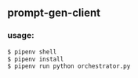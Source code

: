 ## prompt-gen-client

### usage:

```bash
$ pipenv shell
$ pipenv install
$ pipenv run python orchestrator.py
```
